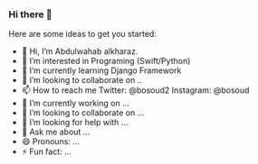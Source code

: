 ### Hi there 👋

<!--
**bosoud/bosoud** is a ✨ _special_ ✨ repository because its `README.md` (this file) appears on your GitHub profile.-->

Here are some ideas to get you started:
- 👋 Hi, I’m Abdulwahab alkharaz.
- 👀 I’m interested in Programing (Swift/Python)
- 🌱 I’m currently learning Django Framework
- 💞️ I’m looking to collaborate on ..
- 📫 How to reach me Twitter: @bosoud2 Instagram: @bosoud
- 🔭 I’m currently working on ...
- 👯 I’m looking to collaborate on ...
- 🤔 I’m looking for help with ...
- 💬 Ask me about ...
- 😄 Pronouns: ...
- ⚡ Fun fact: ...
